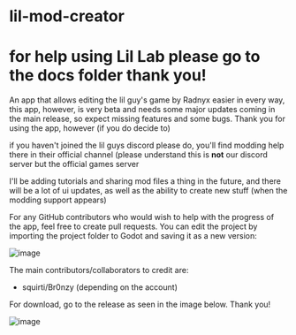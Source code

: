 # lil-mod-creator

# for help using Lil Lab please go to the docs folder thank you!

An app that allows editing the lil guy's game by Radnyx easier in every way, this app, however, is very beta and needs some major updates coming in the main release, so expect missing features and some bugs. Thank you for using the app, however (if you do decide to)

if you haven't joined the lil guys discord please do, you'll find modding help there in their official channel (please understand this is **not** our discord server but the official games server

I'll be adding tutorials and sharing mod files a thing in the future, and there will be a lot of ui updates, as well as the ability to create new stuff (when the modding support appears)

For any GitHub contributors who would wish to help with the progress of the app, feel free to create pull requests. You can edit the project by importing the project folder to Godot and saving it as a new version:

![image](https://github.com/user-attachments/assets/20ece468-28ea-4789-a033-8d12a5a9b677)

The main contributors/collaborators to credit are:

- squirti/Br0nzy (depending on the account)

For download, go to the release as seen in the image below. Thank you!

![image](https://github.com/user-attachments/assets/0af0830d-b320-4e8d-87d7-9bef9f524eb2)
